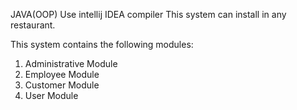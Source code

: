 JAVA(OOP)
Use intellij IDEA compiler
This system can install in any restaurant.

This system contains the following modules:
1. Administrative Module
2. Employee Module
3. Customer Module
4. User Module
